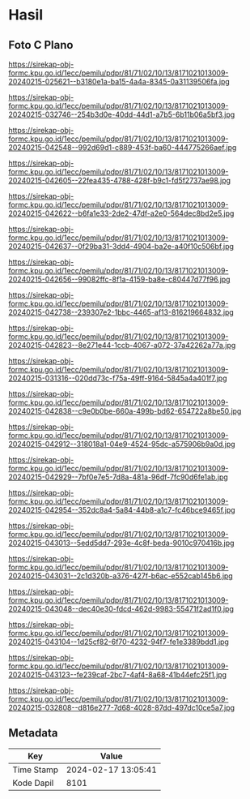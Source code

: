 # Hasil

## Foto C Plano

https://sirekap-obj-formc.kpu.go.id/1ecc/pemilu/pdpr/81/71/02/10/13/8171021013009-20240215-025621--b3180e1a-ba15-4a4a-8345-0a31139506fa.jpg

https://sirekap-obj-formc.kpu.go.id/1ecc/pemilu/pdpr/81/71/02/10/13/8171021013009-20240215-032746--254b3d0e-40dd-44d1-a7b5-6b11b06a5bf3.jpg

https://sirekap-obj-formc.kpu.go.id/1ecc/pemilu/pdpr/81/71/02/10/13/8171021013009-20240215-042548--992d69d1-c889-453f-ba60-444775266aef.jpg

https://sirekap-obj-formc.kpu.go.id/1ecc/pemilu/pdpr/81/71/02/10/13/8171021013009-20240215-042605--22fea435-4788-428f-b9c1-fd5f2737ae98.jpg

https://sirekap-obj-formc.kpu.go.id/1ecc/pemilu/pdpr/81/71/02/10/13/8171021013009-20240215-042622--b6fa1e33-2de2-47df-a2e0-564dec8bd2e5.jpg

https://sirekap-obj-formc.kpu.go.id/1ecc/pemilu/pdpr/81/71/02/10/13/8171021013009-20240215-042637--0f29ba31-3dd4-4904-ba2e-a40f10c506bf.jpg

https://sirekap-obj-formc.kpu.go.id/1ecc/pemilu/pdpr/81/71/02/10/13/8171021013009-20240215-042656--99082ffc-8f1a-4159-ba8e-c80447d77f96.jpg

https://sirekap-obj-formc.kpu.go.id/1ecc/pemilu/pdpr/81/71/02/10/13/8171021013009-20240215-042738--239307e2-1bbc-4465-af13-816219664832.jpg

https://sirekap-obj-formc.kpu.go.id/1ecc/pemilu/pdpr/81/71/02/10/13/8171021013009-20240215-042823--8e271e44-1ccb-4067-a072-37a42262a77a.jpg

https://sirekap-obj-formc.kpu.go.id/1ecc/pemilu/pdpr/81/71/02/10/13/8171021013009-20240215-031316--020dd73c-f75a-49ff-9164-5845a4a401f7.jpg

https://sirekap-obj-formc.kpu.go.id/1ecc/pemilu/pdpr/81/71/02/10/13/8171021013009-20240215-042838--c9e0b0be-660a-499b-bd62-654722a8be50.jpg

https://sirekap-obj-formc.kpu.go.id/1ecc/pemilu/pdpr/81/71/02/10/13/8171021013009-20240215-042912--318018a1-04e9-4524-95dc-a575906b9a0d.jpg

https://sirekap-obj-formc.kpu.go.id/1ecc/pemilu/pdpr/81/71/02/10/13/8171021013009-20240215-042929--7bf0e7e5-7d8a-481a-96df-7fc90d6fe1ab.jpg

https://sirekap-obj-formc.kpu.go.id/1ecc/pemilu/pdpr/81/71/02/10/13/8171021013009-20240215-042954--352dc8a4-5a84-44b8-a1c7-fc46bce9465f.jpg

https://sirekap-obj-formc.kpu.go.id/1ecc/pemilu/pdpr/81/71/02/10/13/8171021013009-20240215-043013--5edd5dd7-293e-4c8f-beda-9010c970416b.jpg

https://sirekap-obj-formc.kpu.go.id/1ecc/pemilu/pdpr/81/71/02/10/13/8171021013009-20240215-043031--2c1d320b-a376-427f-b6ac-e552cab145b6.jpg

https://sirekap-obj-formc.kpu.go.id/1ecc/pemilu/pdpr/81/71/02/10/13/8171021013009-20240215-043048--dec40e30-fdcd-462d-9983-55471f2ad1f0.jpg

https://sirekap-obj-formc.kpu.go.id/1ecc/pemilu/pdpr/81/71/02/10/13/8171021013009-20240215-043104--1d25cf82-6f70-4232-94f7-fe1e3389bdd1.jpg

https://sirekap-obj-formc.kpu.go.id/1ecc/pemilu/pdpr/81/71/02/10/13/8171021013009-20240215-043123--fe239caf-2bc7-4af4-8a68-41b44efc25f1.jpg

https://sirekap-obj-formc.kpu.go.id/1ecc/pemilu/pdpr/81/71/02/10/13/8171021013009-20240215-032808--d816e277-7d68-4028-87dd-497dc10ce5a7.jpg


## Metadata

| Key        | Value               |
| ---------- | ------------------- |
| Time Stamp | 2024-02-17 13:05:41 |
| Kode Dapil | 8101                |



